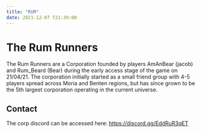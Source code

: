 ```yaml
---
title: "RUM"
date: 2021-12-07 T21:39:00
---
```


# The Rum Runners

The Rum Runners are a Corporation founded by players AmAnBear (jacob) and Rum_Beard (Bear) during the early access stage of the game on 21/04/21. The corporation initially started as a small friend group with 4-5 players spread across Moria and Benten regions, but has since grown to be the 5th largest corporation operating in the current universe.

## Contact

The corp discord can be accessed here: https://discord.gg/EddRuR3qET 
